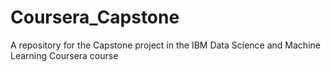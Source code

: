 # Coursera_Capstone
A repository for the Capstone project in the IBM Data Science and Machine Learning Coursera course

